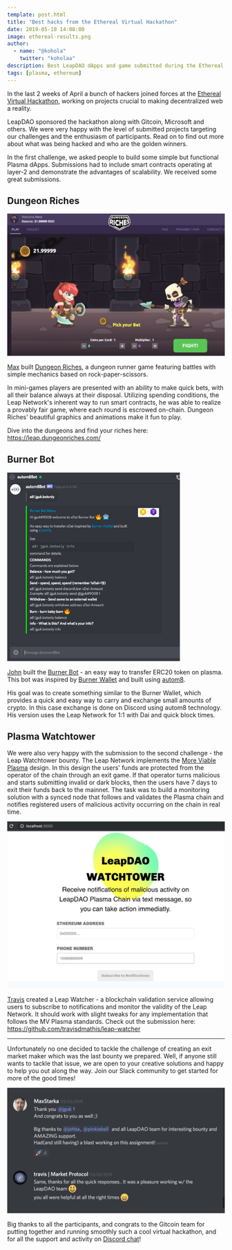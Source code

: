 ```yaml
---
template: post.html
title: "Best hacks from the Ethereal Virtual Hackathon"
date: 2019-05-10 14:08:00
image: ethereal-results.png
author:
  - name: "@kohola"
    twitter: "koholaa"
description: Best LeapDAO dApps and game submitted during the Ethereal Virtual Hackathon.
tags: [plasma, ethereum]
---
```


In the last 2 weeks of April a bunch of hackers joined forces at the [Ethereal Virtual Hackathon](https://gitcoin.co/hackathon/ethereal-virtual-hackathon/), working on projects crucial to making decentralized web a reality.

LeapDAO sponsored the hackathon along with Gitcoin, Microsoft and others. We were very happy with the level of submitted projects targeting our challenges and the enthusiasm of participants. Read on to find out more about what was being hacked and who are the golden winners.

In the first challenge, we asked people to build some simple but functional Plasma dApps. Submissions had to include smart contracts operating at layer-2 and demonstrate the advantages of scalability. We received some great submissions.

## Dungeon Riches

<img src="/img/blog/dungeon-riches.png" alt="Dungeon Riches screenshot" />

[Max](https://github.com/MaxStalker) built [Dungeon Riches](https://leap.dungeonriches.com/), a dungeon runner game featuring battles with simple mechanics based on rock-paper-scissors.

In mini-games players are presented with an ability to make quick bets, with all their balance always at their disposal. Utilizing spending conditions, the Leap Network's inherent way to run smart contracts, he was able to realize a provably fair game, where each round is escrowed on-chain. Dungeon Riches' beautiful graphics and animations make it fun to play.

Dive into the dungeons and find your riches here: https://leap.dungeonriches.com/

## Burner Bot

<img src="/img/blog/burner-bot.png" alt="Discord Burner Bot screenshot" width="400" />

[John](https://github.com/johngrantuk) built the [Burner Bot](https://github.com/johngrantuk/burnerbot/tree/leap_plasma) - an easy way to transfer ERC20 token on plasma. This bot was inspired by [Burner Wallet](https://github.com/austintgriffith/burner-wallet) and built using [autom8](https://gitlab.com/autom8.network/docs).

His goal was to create something similar to the Burner Wallet, which provides a quick and easy way to carry and exchange small amounts of crypto. In this case exchange is done on Discord using autom8 technology. His version uses the Leap Network for 1:1 with Dai and quick block times.

## Plasma Watchtower

We were also very happy with the submission to the second challenge - the Leap Watchtower bounty. The Leap Network implements the [More Viable Plasma](https://ethresear.ch/t/more-viable-plasma/2160) design. In this design the users' funds are protected from the operator of the chain through an exit game. If that operator turns malicious and starts submitting invalid or dark blocks, then the users have 7 days to exit their funds back to the mainnet. The task was to build a monitoring solution with a synced node that follows and validates the Plasma chain and notifies registered users of malicious activity occurring on the chain in real time.

<img src="/img/blog/watchtower.png" alt="Watchtower screenshot" />

[Travis](https://github.com/travisdmathis) created a Leap Watcher - a blockchain validation service allowing users to subscribe to notifications and monitor the validity of the Leap Network. It should work with slight tweaks for any implementation that follows the MV Plasma standards. Check out the submission here: https://github.com/travisdmathis/leap-watcher

---

Unfortunately no one decided to tackle the challenge of creating an exit market maker which was the last bounty we prepared. Well, if anyone still wants to tackle that issue, we are open to your creative solutions and happy to help you out along the way. Join our Slack community to get started for more of the good times!

<img src="/img/blog/ethereal-thanks.png" alt="People happy about hackathon" width="600"/>

Big thanks to all the participants, and congrats to the Gitcoin team for putting together and running smoothly such a cool virtual hackathon, and for all the support and activity on [Discord chat](https://discordapp.com/channels/562828676480237578/565966345145942017)!
